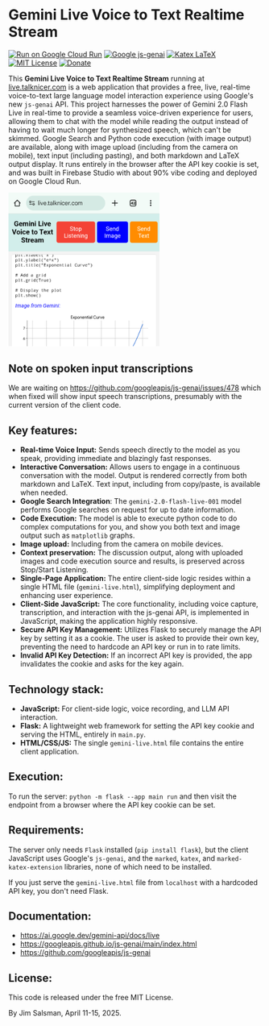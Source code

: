 # Gemini Live Voice to Text Realtime Stream

[![Run on Google Cloud Run](https://img.shields.io/badge/JavaScript-Run_in_browser-brightgreen?logo=javascript&labelColor=grey&logoColor=white)](https://live.talknicer.com)
[![Google js-genai](https://img.shields.io/badge/Gemini_Live-js--genai_0.9.0-blue?logo=googlegemini&logoColor=white)](https://github.com/googleapis/js-genai)
[![Katex LaTeX](https://img.shields.io/badge/LaTeX-marked+katex-blue?logo=latex)](https://www.npmjs.com/package/marked-katex-extension)
[![MIT License](https://img.shields.io/badge/License-MIT-green?logo=openaccess&logoColor=white)](https://opensource.org/licenses/MIT)
[![Donate](https://img.shields.io/badge/Donate-gold?logo=paypal)](https://paypal.me/jsalsman)

This **Gemini Live Voice to Text Realtime Stream** running at [live.talknicer.com](https://live.talknicer.com) is a web application that provides a free, live, real-time voice-to-text large language model interaction experience using Google's new `js-genai` API. This project harnesses the power of Gemini 2.0 Flash Live in real-time to provide a seamless voice-driven experience for users, allowing them to chat with the model while reading the output instead of having to wait much longer for synthesized speech, which can't be skimmed. Google Search and Python code execution (with image output) are available, along with image upload (including from the camera on mobile), text input (including pasting), and both markdown and LaTeX output display. It runs entirely in the browser after the API key cookie is set, and was built in Firebase Studio with about 90% vibe coding and deployed on Google Cloud Run.

<img src="screenshot.png" width="300" alt="Screenshot">

## Note on spoken input transcriptions

We are waiting on https://github.com/googleapis/js-genai/issues/478 which when fixed will show input speech transcriptions, presumably with the current version of the client code.

## Key features:
*   **Real-time Voice Input:** Sends speech directly to the model as you speak, providing immediate and blazingly fast responses.
*   **Interactive Conversation:** Allows users to engage in a continuous conversation with the model. Output is rendered correctly from both markdown and LaTeX. Text input, including from copy/paste, is available when needed.
*   **Google Search Integration**: The `gemini-2.0-flash-live-001` model performs Google searches on request for up to date information.
*   **Code Execution:** The model is able to execute python code to do complex computations for you, and show you both text and image output such as `matplotlib` graphs.
*   **Image upload:** Including from the camera on mobile devices.
*   **Context preservation:** The discussion output, along with uploaded images and code execution source and results, is preserved across Stop/Start Listening.
*   **Single-Page Application:** The entire client-side logic resides within a single HTML file (`gemini-live.html`), simplifying deployment and enhancing user experience.
*   **Client-Side JavaScript:** The core functionality, including voice capture, transcription, and interaction with the js-genai API, is implemented in JavaScript, making the application highly responsive.
*   **Secure API Key Management:** Utilizes Flask to securely manage the API key by setting it as a cookie. The user is asked to provide their own key, preventing the need to hardcode an API key or run in to rate limits.
*   **Invalid API Key Detection:** If an incorrect API key is provided, the app invalidates the cookie and asks for the key again.

## Technology stack:
*   **JavaScript:** For client-side logic, voice recording, and LLM API interaction.
*   **Flask:** A lightweight web framework for setting the API key cookie and serving the HTML, entirely in `main.py`.
*   **HTML/CSS/JS:** The single `gemini-live.html` file contains the entire client application.

## Execution:
To run the server: `python -m flask --app main run` and then visit the endpoint from a browser where the API key cookie can be set.

## Requirements:
The server only needs `Flask` installed (`pip install flask`), but the client JavaScript uses Google's `js-genai`, and the `marked`, `katex`, and `marked-katex-extension` libraries, none of which need to be installed.

If you just serve the `gemini-live.html` file from `localhost` with a hardcoded API key, you don't need Flask.

## Documentation:
* https://ai.google.dev/gemini-api/docs/live
* https://googleapis.github.io/js-genai/main/index.html
* https://github.com/googleapis/js-genai

## License:
This code is released under the free MIT License.

By Jim Salsman, April 11-15, 2025.

